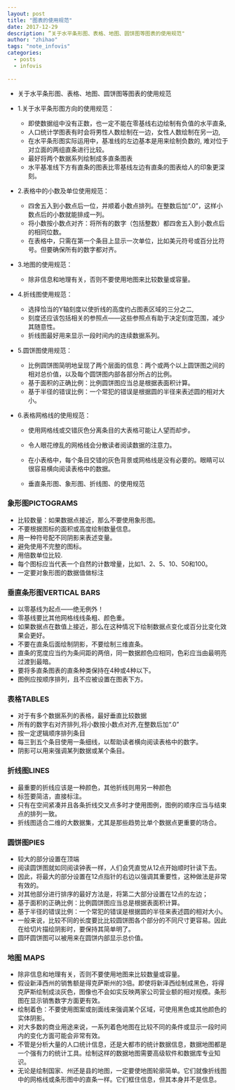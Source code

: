 ```yaml
---
layout: post
title: "图表的使用规范"
date: 2017-12-29
description: ”关于水平条形图、表格、地图、圆饼图等图表的使用规范"
author: "zhihao"
tags: "note_infovis"
categories:
  - posts
  - infovis
 
---
```



* 关于水平条形图、表格、地图、圆饼图等图表的使用规范


* 1.关于水平条形图方向的使用规范：
	* 即使数据组中没有正数，也一定不能在零基线右边绘制有负值的水平直条, 
	* 人口统计学图表有时会将男性人数绘制在一边，女性人数绘制在另一边, 
	* 在水平条形图实际运用中，基准线的左边基本是用来绘制负数的, 难对位于对立面的两组直条进行比较。
	* 最好将两个数据系列绘制成多直条图表
	* 水平基准线下方有直条的图表比零基线左边有直条的图表给人的印象更深刻。

* 2.表格中的小数及单位使用规范：
	* 四舍五入到小数点后一位，并顺着小数点排列。在整数后加“.0”，这样小数点后的小数就能排成一列。
	* 将小数按小数点对齐：将所有的数字（包括整数）都四舍五入到小数点后的相同位数。
	* 在表格中，只需在第一个条目上显示一次单位，比如美元符号或百分比符号。但要确保所有的数字都对齐。

* 3.地图的使用规范：
	* 除非信息和地理有关，否则不要使用地图来比较数量或容量。

* 4.折线图使用规范：
	* 选择恰当的Y轴刻度以使折线的高度约占图表区域的三分之二,
	* 刻度还应该包括相关的参照点——这些参照点有助于决定刻度范围，减少其随意性。
	* 折线图最好用来显示一段时间内的连续数据系列。
	
* 5.圆饼图使用规范：
	* 比例圆饼图简明地呈现了两个层面的信息：两个或两个以上圆饼图之间的相对总价值，以及每个圆饼图内部各部分所占的比例。
	* 基于面积的正确比例：比例圆饼图应当总是根据表面积计算。
	* 基于半径的错误比例：一个常犯的错误是根据圆的半径来表述圆的相对大小。

* 6.表格网格线的使用规范：
	* 使用网格线或交错灰色分离条目的大表格可能让人望而却步。
	* 令人眼花缭乱的网格线会分散读者阅读数据的注意力。
	* 在小表格中，每个条目交错的灰色背景或网格线是没有必要的。眼睛可以很容易横向阅读表格中的数据。
	
	
	* 垂直条形图、象形图、折线图、的使用规范



### 象形图PICTOGRAMS

- 比较数量：如果数据点接近，那么不要使用象形图。
- 不要根据图标的面积或高度绘制数量信息。
- 用一种符号配不同阴影来表述变量。
- 避免使用不完整的图标。
- 用倍数单位比较.
- 每个图标应当代表一个自然的计数增量，比如1、2、5、10、50和100。
- 一定要对象形图的数据值做标注


### 垂直条形图VERTICAL BARS

- 以零基线为起点——绝无例外！
- 零基线要比其他网格线线条粗、颜色重。
- 如果数据点在数值上接近，那么在这种情况下绘制数据点变化或百分比变化效果会更好。  
- 不要在直条后面绘制阴影，不要绘制三维直条。 
- 直条的宽度应当约为条间距的两倍，同一数据颜色应相同，色彩应当由最明亮过渡到最暗。 
- 要将多直条图表的直条种类保持在4种或4种以下。
- 图例应按顺序排列，且不应被设置在图表下方。


###  表格TABLES

- 对于有多个数据系列的表格，最好垂直比较数据
- 所有的数字右对齐排列,将小数按小数点对齐,在整数后加“.0”
- 按一定逻辑顺序排列条目
- 每三到五个条目使用一条细线，以帮助读者横向阅读表格中的数字。
- 阴影可以用来强调某列数据或某个条目。


###  折线图LINES

- 最重要的折线应该是一种颜色，其他折线则用另一种颜色
- 标签要简洁，直接标注。
- 只有在空间紧凑并且各条折线交叉点多时才使用图例，图例的顺序应当与结束点的排列一致。
- 折线图适合二维的大数据集，尤其是那些趋势比单个数据点更重要的场合。


### 圆饼图PIES

- 较大的部分设置在顶端
- 阅读圆饼图就如同阅读钟表一样，人们会凭直觉从12点开始顺时针读下去。
- 因此，将最大的部分设置在12点指针的右边以强调其重要性，这种做法是非常有效的。
- 对其他部分进行排序的最好方法是，将第二大部分设置在12点的左边；
- 基于面积的正确比例：比例圆饼图应当总是根据表面积计算。
- 基于半径的错误比例：一个常犯的错误是根据圆的半径来表述圆的相对大小。
- 一般来说，比较不同的长度要比比较圆饼图各个部分的不同尺寸更容易。因此在给切片描绘阴影时，要保持其简单明了。
- 圆环圆饼图可以被用来在圆饼内部显示总价值。


### 地图 MAPS
- 除非信息和地理有关，否则不要使用地图来比较数量或容量。
- 假设新泽西州的销售额是得克萨斯州的3倍。即使将新泽西绘制成黑色，将得克萨斯绘制成淡灰色，图像也不会如实反映两家公司营业额的相对规模。条形图在显示销售数字方面更有效。
- 绘制着色：不要使用图案或剖面线来强调某个区域，可使用黑色或其他颜色的实体阴影。
- 对大多数的商业用途来说，一系列着色地图在比较不同的条件或显示一段时间内的变化方面可能会非常有效。
- 不管是分析大量的人口统计信息，还是大都市的统计数据信息，数据地图都是一个强有力的统计工具。绘制这样的数据地图需要高级软件和数据库专业知识。
- 无论是绘制国家、州还是县的地图，一定要使地图轮廓简单。它们就像折线图中的网格线或条形图中的直条一样。它们框住信息，但其本身并不是信息。
